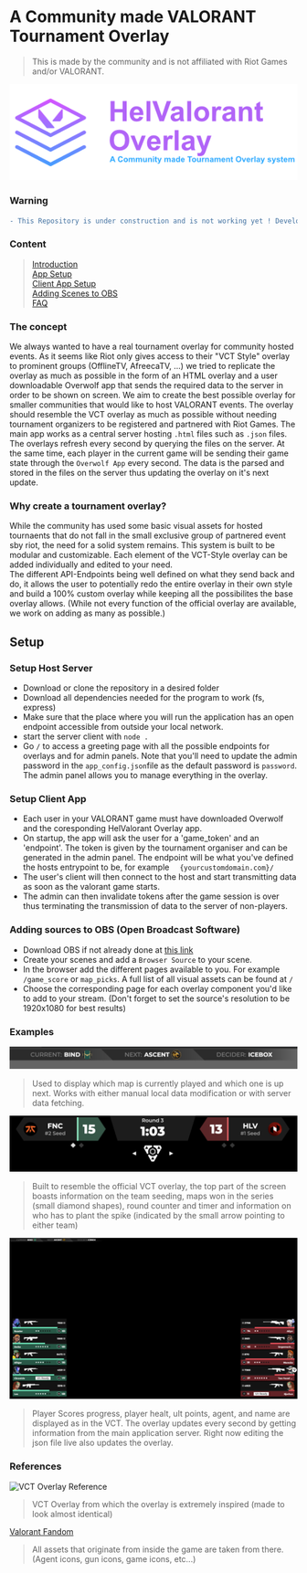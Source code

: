 # A Community made VALORANT Tournament Overlay
> This is made by the community and is not affiliated with Riot Games and/or VALORANT.


![Map Picks Top Left Bar](./readme_assets/AppFullIcon.png)
### Warning
```diff
- This Repository is under construction and is not working yet ! Developpment is underway but slowed drastically by my current service at the swiss army. Only visualy assets are working right now but they are STATIC, meaning there is currently no way to get them to update live from a game
```

### Content
>[Introduction](#the-concept)\
>[App Setup](#setup-host-server)\
>[Client App Setup](#setup-client-app)\
>[Adding Scenes to OBS](#adding-sources-to-obs-open-broadcast-software)\
>[FAQ](./FAQ.md)

### The concept
We always wanted to have a real tournament overlay for community hosted events. As it seems like Riot only gives access to their "VCT Style" overlay to prominent groups (OfflineTV, AfreecaTV, ...) we tried to replicate the overlay as much as possible in the form of an HTML overlay and a user downloadable Overwolf app that sends the required data to the server in order to be shown on screen.
We aim to create the best possible overlay for smaller communities that would like to host VALORANT events. The overlay should resemble the VCT overlay as much as possible without needing tournament organizers to be registered and partnered with Riot Games.
The main app works as a central server hosting ```.html``` files such as ```.json``` files. The overlays refresh every second by querying the files on the server. At the same time, each player in the current game will be sending their game state through the ```Overwolf App``` every second. The data is the parsed and stored in the files on the server thus updating the overlay on it's next update.

### Why create a tournament overlay?
While the community has used some basic visual assets for hosted tournaents that do not fall in the small exclusive group of partnered event sby riot, the need for a solid system remains. This system is built to be modular and customizable. Each element of the VCT-Style overlay can be added individually and edited to your need.\
The different API-Endpoints being well defined on what they send back and do, it allows the user to potentially redo the entire overlay in their own style and build a 100% custom overlay while keeping all the possibilites the base overlay allows. (While not every function of the official overlay are available, we work on adding as many as possible.)

## Setup

### Setup Host Server
- Download or clone the repository in a desired folder
- Download all dependencies needed for the program to work (fs, express)
- Make sure that the place where you will run the application has an open endpoint accessible from outside your local network.
- start the server client with ```node .```
- Go ```/``` to access a greeting page with all the possible endpoints for overlays and for admin panels. Note that you'll need to update the admin password in the ```app_config.json```file as the default password is ```password```. The admin panel allows you to manage everything in the overlay.

### Setup Client App
- Each user in your VALORANT game must have downloaded Overwolf and the coresponding HelValorant Overlay app.
- On startup, the app will ask the user for a 'game_token' and an 'endpoint'. The token is given by the tournament organiser and can be generated in the admin panel. The endpoint will be what you've defined the hosts entrypoint to be, for example ```  {yourcustomdomain.com}/```
- The user's client will then connect to the host and start transmitting data as soon as the valorant game starts.
- The admin can then invalidate tokens after the game session is over thus terminating the transmission of data to the server of non-players.

### Adding sources to OBS (Open Broadcast Software)
- Download OBS if not already done at [this link](https://obsproject.com/)
- Create your scenes and add a ```Browser Source``` to your scene.
- In the browser add the different pages available to you. For example ```/game_score``` or ```map_picks```. A full list of all visual assets can be found at ```/```
- Choose the corresponding page for each overlay component you'd like to add to your stream. (Don't forget to set the source's resolution to be 1920x1080 for best results)


### Examples
![Map Picks Top Left Bar](./readme_assets/map_picks_bar.png)
> Used to display which map is currently played and which one is up next. Works with either manual local data modification or with server data fetching.

![Map State Counter](./readme_assets/game_score.png)
> Built to resemble the official VCT overlay, the top part of the screen boasts information on the team seeding, maps won in the series (small diamond shapes), round counter and timer and information on who has to plant the spike (indicated by the small arrow pointing to either team)

![Player Stats](./readme_assets/finished_player_stats.png)
> Player Scores progress, player healt, ult points, agent, and name are displayed as in the VCT. The overlay updates every second by getting information from the main application server. Right now editing the json file live also updates the overlay.

### References
![VCT Overlay Reference](https://preview.redd.it/izxic4tn0cab1.jpg?width=640&crop=smart&auto=webp&s=3400e7a4badb75196a13e87b5eb47d3819577784)
> VCT Overlay from which the overlay is extremely inspired (made to look almost identical)

[Valorant Fandom](https://valorant.fandom.com/wiki/VALORANT_Wiki)
> All assets that originate from inside the game are taken from there. (Agent icons, gun icons, game icons, etc...)
